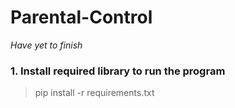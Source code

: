 # Parental-Control
*Have yet to finish*

### 1. Install required library to run the program
> pip install -r requirements.txt
